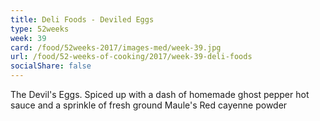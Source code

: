 ```yaml
---
title: Deli Foods - Deviled Eggs
type: 52weeks
week: 39
card: /food/52weeks-2017/images-med/week-39.jpg
url: /food/52-weeks-of-cooking/2017/week-39-deli-foods
socialShare: false
---
```

The Devil's Eggs. Spiced up with a dash of homemade ghost pepper hot sauce and a sprinkle of fresh ground Maule's Red cayenne powder

